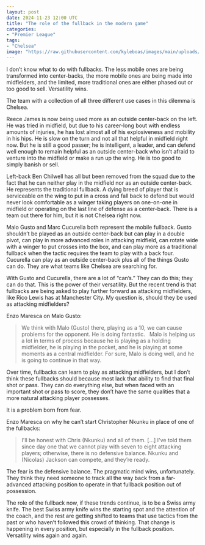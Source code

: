 ```yaml
---
layout: post
date: 2024-11-23 12:00 UTC
title: "The role of the fullback in the modern game"
categories:
- "Premier League"
tags:
- "Chelsea"
image: "https://raw.githubusercontent.com/kyleboas/images/main/uploads/2024/11/18/Image-18Nov2024_12:41:31.png"
---
```


I don’t know what to do with fullbacks. The less mobile ones are being transformed into center-backs, the more mobile ones are being made into midfielders, and the limited, more traditional ones are either phased out or too good to sell. Versatility wins.

<!---more--->

The team with a collection of all three different use cases in this dilemma is Chelsea. 

Reece James is now being used more as an outside center-back on the left. He was tried in midfield, but due to his career-long bout with endless amounts of injuries, he has lost almost all of his explosiveness and mobility in his hips. He is slow on the turn and not all that helpful in midfield right now. But he is still a good passer; he is intelligent, a leader, and can defend well enough to remain helpful as an outside center-back who isn’t afraid to venture into the midfield or make a run up the wing. He is too good to simply banish or sell.

Left-back Ben Chilwell has all but been removed from the squad due to the fact that he can neither play in the midfield nor as an outside center-back. He represents the traditional fullback. A dying breed of player that is serviceable on the wing to put in a cross and fall back to defend but would never look comfortable as a winger taking players on one-on-one in midfield or operating on the last line of defense as a center-back. There is a team out there for him, but it is not Chelsea right now. 

Malo Gusto and Marc Cucurella both represent the mobile fullback. Gusto shouldn’t be played as an outside center-back but can play in a double pivot, can play in more advanced roles in attacking midfield, can rotate wide with a winger to put crosses into the box, and can play more as a traditional fullback when the tactic requires the team to play with a back four. Cucurella can play as an outside center-back plus all of the things Gusto can do. They are what teams like Chelsea are searching for.

With Gusto and Cucurella, there are a lot of “can’s.” They can do this; they can do that. This is the power of their versatility. But the recent trend is that fullbacks are being asked to play further forward as attacking midfielders, like Rico Lewis has at Manchester City. My question is, should they be used as attacking midfielders?

Enzo Maresca on Malo Gusto: 

> We think with Malo (Gusto) there, playing as a 10, we can cause problems for the opponent. He is doing fantastic.
> 
> Malo is helping us a lot in terms of process because he is playing as a holding midfielder, he is playing in the pocket, and he is playing at some moments as a central midfielder. For sure, Malo is doing well, and he is going to continue in that way.

Over time, fullbacks can learn to play as attacking midfielders, but I don’t think these fullbacks should because most lack that ability to find that final shot or pass. They can do everything else, but when faced with an important shot or pass to score, they don’t have the same qualities that a more natural attacking player possesses.

It is a problem born from fear. 

Enzo Maresca on why he can’t start Christopher Nkunku in place of one of the fullbacks:

> I'll be honest with Chris (Nkunku) and all of them. […] I've told them since day one that we cannot play with seven to eight attacking players; otherwise, there is no defensive balance. Nkunku and (Nicolas) Jackson can compete, and they’re ready.

The fear is the defensive balance. The pragmatic mind wins, unfortunately. They think they need someone to track all the way back from a far-advanced attacking position to operate in that fullback position out of possession.

The role of the fullback now, if these trends continue, is to be a Swiss army knife. The best Swiss army knife wins the starting spot and the attention of the coach, and the rest are getting shifted to teams that use tactics from the past or who haven’t followed this crowd of thinking. That change is happening in every position, but especially in the fullback position. Versatility wins again and again.
